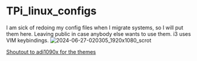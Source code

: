 # TPi_linux_configs
I am sick of redoing my config files when I migrate systems, so I will put them here. Leaving public in case anybody else wants to use them. i3 uses VIM keybindings. 
![2024-06-27-020305_1920x1080_scrot](https://github.com/tpittman1011101/TPi_linux_configs/assets/45609608/c7375294-b16a-4744-88bb-2150b2449ef4)

[Shoutout to adi1090x for the themes](https://github.com/adi1090x/polybar-themes)
